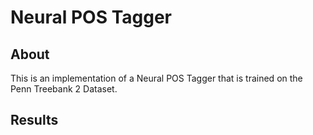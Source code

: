 # Neural POS Tagger

## About
This is an implementation of a Neural POS Tagger that is trained on the Penn Treebank 2 Dataset.

## Results

